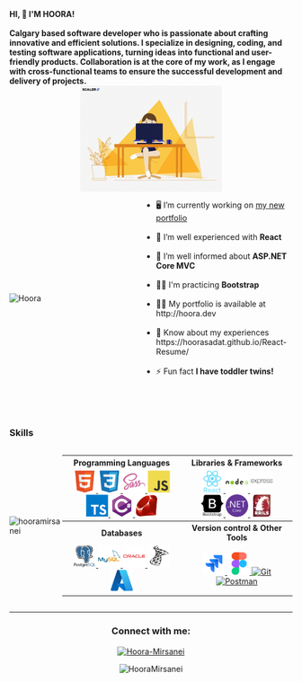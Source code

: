 <div style="display: inline-block; flex-direction: row; justify-content: space-between;">
    <div>
        <strong>
            HI, &#x1F44B; I'M HOORA!
            <br />
            <br />
            Calgary based software developer who is passionate about crafting innovative and efficient solutions. I specialize in designing, coding, and testing software applications, turning ideas into functional and user-friendly products. Collaboration is at the core of my work, as I engage with cross-functional teams to ensure the successful development and delivery of projects.
        </strong>
    </div>
    <div style="text-align: center;">
        <img style="margin: 0 auto; display: block;" width="50%" height="50%" src="./img/gif.gif" alt="Hoora's Gif">
    </div>
</div>


<br/>

<div style="display: flex; flex-direction: row; align-items: center; justify-content: space-between; width: 100%;">
    <img align="right" width="48%"
        src="https://github-profile-trophy.vercel.app/?username=hoorasadat&theme=nord&title=Stars&title=Commits&title=MultiLanguage&title=Repositories&title=Followers&title=PullRequest&column=3" alt="Hoora"
    />
    <p align="left" style="width: 48%;" >
        <ul>
            <li>
                🖥️ I’m currently working on <a href="https://github.com/Hoorasadat/hoora-portfolio" target="blank">my new portfolio</a>
            </li>
        <br/>
        <li>
            🚀 I’m well experienced with <strong>React</strong>
        </li>
        <br/>
        <li>
            🧠 I’m well informed about <strong>ASP.NET Core MVC</strong>
        </li>
        <br/>
        <li>
            🏋️‍♂️ I'm practicing <strong>Bootstrap</strong>
        </li>
        <br/>
        <li>
            👨‍💻 My portfolio is available at http://hoora.dev
        </li>
        <br/>
            <li>
            📄 Know about my experiences https://hoorasadat.github.io/React-Resume/
        </li>
        <br/>
        <li>
            ⚡ Fun fact <strong>I have toddler twins!</strong>
        </li>
        <br/>
    </p>
</div>

<br/>

<h3 >Skills</h3>
<div style="display: flex; align-items: center; justify-content: space-between;">
    <img align="right"
        src="https://github-readme-stats.vercel.app/api/top-langs?username=hoorasadat&show_icons=true&locale=en&layout=compact" alt="hooramirsanei"
    />
    <table>
        <tr>
            <th>Programming Languages</th>
            <th>Libraries & Frameworks</th>
        </tr>
            <tr>
            <td align="center">
                <a href="https://www.w3.org/html/" target="_blank" rel="noreferrer">
                    <img src="https://raw.githubusercontent.com/devicons/devicon/master/icons/html5/html5-original.svg" alt="HTML" width="40" height="40"/>
                </a>
                <a href="https://www.w3schools.com/css/" target="_blank" rel="noreferrer">
                    <img
                        src="https://raw.githubusercontent.com/devicons/devicon/master/icons/css3/css3-original.svg" alt="CSS" width="40" height="40"
                    />
                </a>
                <a href="https://sass-lang.com" target="_blank" rel="noreferrer">
                    <img
                        src="https://raw.githubusercontent.com/devicons/devicon/master/icons/sass/sass-original.svg" alt="Sass" width="40" height="40"
                    />
                </a>
                <a href="https://developer.mozilla.org/en-US/docs/Web/JavaScript" target="_blank" rel="noreferrer">
                    <img
                        src="https://raw.githubusercontent.com/devicons/devicon/master/icons/javascript/javascript-original.svg" alt="JavaScript" width="40" height="40"
                    />
                </a>
                <br />
                <a href="https://www.typescriptlang.org/" target="_blank" rel="noreferrer">
                    <img
                        src="https://raw.githubusercontent.com/devicons/devicon/master/icons/typescript/typescript-original.svg" alt="TypeScript" width="40" height="40"
                    />
                    <!-- <br/> -->
                </a>
                <a href="https://learn.microsoft.com/en-us/dotnet/csharp/" target="_blank" rel="noreferrer">
                    <img
                        src="https://raw.githubusercontent.com/devicons/devicon/master/icons/csharp/csharp-original.svg" alt="C#" width="40" height="40"
                    />
                </a>
                <a href="https://www.ruby-lang.org/en/" target="_blank" rel="noreferrer">
                    <img
                        src="https://raw.githubusercontent.com/devicons/devicon/master/icons/ruby/ruby-original.svg" alt="Ruby on Rails" width="40" height="40"
                    />
                </a>
            </td>
            <td align="center">
                <a href="https://reactjs.org/" target="_blank" rel="noreferrer">
                    <img
                        src="https://raw.githubusercontent.com/devicons/devicon/master/icons/react/react-original-wordmark.svg" alt="react" width="40" height="40"
                    />
                </a>
                <a href="https://nodejs.org" target="_blank" rel="noreferrer">
                    <img
                        src="https://raw.githubusercontent.com/devicons/devicon/master/icons/nodejs/nodejs-original-wordmark.svg" alt="nodejs" width="40" height="40"
                    />
                </a>
                <a href="https://expressjs.com" target="_blank" rel="noreferrer">
                    <img
                        src="https://raw.githubusercontent.com/devicons/devicon/master/icons/express/express-original-wordmark.svg" alt="express" width="40" height="40"
                    />
                    <br/>
                </a>
                <a href="https://getbootstrap.com" target="_blank" rel="noreferrer">
                    <img
                        src="https://raw.githubusercontent.com/devicons/devicon/master/icons/bootstrap/bootstrap-plain-wordmark.svg" alt="bootstrap" width="40" height="40"
                    />
                </a>
                <a href="https://dotnet.microsoft.com/en-us/apps/aspnet" target="_blank" rel="noreferrer">
                    <img
                        src="https://raw.githubusercontent.com/devicons/devicon/master/icons/dotnetcore/dotnetcore-original.svg" alt="spring" width="40" height="40"
                    />
                </a>
                <a href="https://rubyonrails.org" target="_blank" rel="noreferrer">
                    <img
                        src="https://raw.githubusercontent.com/devicons/devicon/master/icons/rails/rails-original-wordmark.svg" alt="rails" width="40" height="40"
                    />
                </a>
            </td>
        </tr>
        <tr>
            <th>Databases</th>
            <th>Version control & Other Tools</th>
        </tr>
        <tr>
            <td align="center">
                <a href="https://www.postgresql.org" target="_blank" rel="noreferrer">
                    <img
                        src="https://raw.githubusercontent.com/devicons/devicon/master/icons/postgresql/postgresql-original-wordmark.svg" alt="PostgreSQL" width="40" height="40"
                    />
                </a>
                <a href="https://www.mysql.com/" target="_blank" rel="noreferrer">
                    <img
                        src="https://raw.githubusercontent.com/devicons/devicon/master/icons/mysql/mysql-original-wordmark.svg" alt="MySQL" width="40" height="40"
                    />
                </a>
                <a href="https://www.oracle.com/" target="_blank" rel="noreferrer">
                    <img
                        src="https://raw.githubusercontent.com/devicons/devicon/master/icons/oracle/oracle-original.svg" alt="Oracle" width="40" height="40"
                    />
                </a>
                <a href="https://www.microsoft.com/en-ca/sql-server" target="_blank" rel="noreferrer">
                    <img
                        src="https://raw.githubusercontent.com/devicons/devicon/master/icons/microsoftsqlserver/microsoftsqlserver-plain.svg" alt="Microsoft SQL Server" width="40" height="40"
                    />
                </a>
                <a href="https://azure.microsoft.com/en-ca/products/cosmos-db" target="_blank" rel="noreferrer">
                    <img
                        src="https://raw.githubusercontent.com/devicons/devicon/master/icons/azure/azure-original.svg" alt="Cosmos Db" width="40" height="40"
                    />
                </a>
            </td>
            <td align="center">
                <a href="https://www.atlassian.com/" target="_blank" rel="noreferrer">
                    <img
                        src="https://raw.githubusercontent.com/devicons/devicon/master/icons/jira/jira-original.svg" alt="Jira" width="40" height="40"
                    />
                </a>
                <a href="https://www.figma.com/" target="_blank" rel="noreferrer">
                    <img
                        src="https://raw.githubusercontent.com/devicons/devicon/master/icons/figma/figma-original.svg" alt="jest" width="40" height="40"
                    />
                </a>
                <a href="https://git-scm.com/" target="_blank" rel="noreferrer">
                    <img
                        src="https://www.vectorlogo.zone/logos/git-scm/git-scm-icon.svg" alt="Git" width="40" height="40"
                    />
                </a>
                <a href="https://postman.com" target="_blank" rel="noreferrer">
                    <img
                        src="https://www.vectorlogo.zone/logos/getpostman/getpostman-icon.svg" alt="Postman" width="40" height="40"
                    />
                </a>
            </td>
        </tr>
    </table>
</div>

<hr/>

<h3 align="center">Connect with me:</h3>
<p align="center">
    <a href="https://linkedin.com/in/hoora-mirsanei" target="blank">
        <img align="center"
            src="https://raw.githubusercontent.com/rahuldkjain/github-profile-readme-generator/master/src/images/icons/Social/linked-in-alt.svg" alt="Hoora-Mirsanei" height="30" width="40"
        />
    </a>
</p>
<p align="center">
    <img
        src="https://komarev.com/ghpvc/?username=hoorasadat&label=Profile%20views&color=0e75b6&style=flat" alt="HooraMirsanei"
    />
</p>
